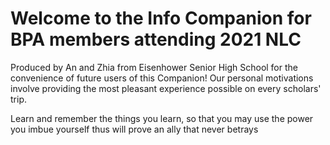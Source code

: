 # Welcome to the Info Companion for BPA members attending 2021 NLC

  Produced by An and Zhia from Eisenhower Senior High School for the convenience of future users of this Companion!
  Our personal motivations involve providing the most pleasant experience possible on every scholars' trip.
  
Learn and remember the things you learn, 
so that you may use the power you imbue yourself thus 
will prove an ally that never betrays
